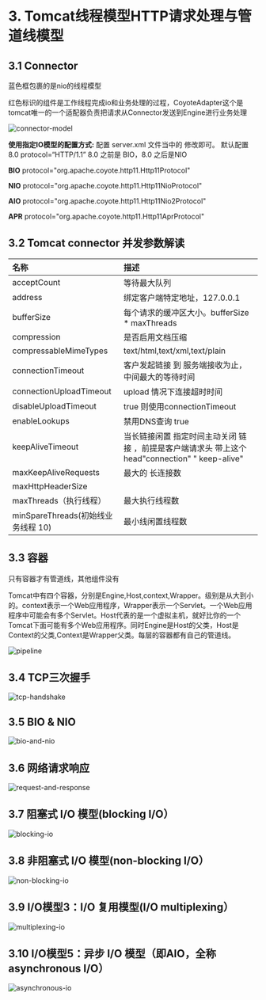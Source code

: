 # 3. Tomcat线程模型HTTP请求处理与管道线模型

## 3.1 Connector

蓝色框包裹的是nio的线程模型

红色标识的组件是工作线程完成io和业务处理的过程，CoyoteAdapter这个是tomcat唯一的一个适配器负责把请求从Connector发送到Engine进行业务处理

![connector-model](../source/images/ch-02/connector-model.png)

**使用指定IO模型的配置方式:** 配置 server.xml 文件当中的    修改即可。 默认配置 8.0  protocol=“HTTP/1.1” 8.0 之前是 BIO，8.0 之后是NIO 

**BIO** protocol="org.apache.coyote.http11.Http11Protocol"

**NIO** protocol="org.apache.coyote.http11.Http11NioProtocol"

**AIO** protocol="org.apache.coyote.http11.Http11Nio2Protocol"

**APR** protocol="org.apache.coyote.http11.Http11AprProtocol"



## 3.2 Tomcat connector 并发参数解读

| 名称 | 描述 |
|:----|:----|
| acceptCount | 等待最大队列 |
| address | 绑定客户端特定地址，127.0.0.1 |
| bufferSize | 每个请求的缓冲区大小。bufferSize * maxThreads |
| compression | 是否启用文档压缩 |
| compressableMimeTypes | text/html,text/xml,text/plain |
| connectionTimeout | 客户发起链接 到 服务端接收为止，中间最大的等待时间 |
| connectionUploadTimeout | upload 情况下连接超时时间 |
| disableUploadTimeout | true 则使用connectionTimeout |
| enableLookups | 禁用DNS查询 true |
| keepAliveTimeout | 当长链接闲置 指定时间主动关闭 链接 ，前提是客户端请求头 带上这个 head"connection" " keep-alive" |
| maxKeepAliveRequests | 最大的 长连接数 |
| maxHttpHeaderSize |
| maxThreads（执行线程） | 最大执行线程数 |
| minSpareThreads(初始线业务线程 10) |最小线闲置线程数 |



## 3.3 容器

只有容器才有管道线，其他组件没有

Tomcat中有四个容器，分别是Engine,Host,context,Wrapper。级别是从大到小的。context表示一个Web应用程序，Wrapper表示一个Servlet。一个Web应用程序中可能会有多个Servlet。Host代表的是一个虚拟主机，就好比你的一个Tomcat下面可能有多个Web应用程序。同时Engine是Host的父类，Host是Context的父类,Context是Wrapper父类。每层的容器都有自己的管道线。

![pipeline](../source/images/ch-02/pipeline.png)



## 3.4 TCP三次握手

![tcp-handshake](../source/images/ch-02/tcp-handshake.png)



## 3.5 BIO & NIO

![bio-and-nio](../source/images/ch-02/bio-and-nio.png)



## 3.6 网络请求响应

![request-and-response](../source/images/ch-02/request-and-response.png)



## 3.7 阻塞式 I/O 模型(blocking I/O）

![blocking-io](../source/images/ch-02/blocking-io.png)



## 3.8 非阻塞式 I/O 模型(non-blocking I/O）

![non-blocking-io](../source/images/ch-02/non-blocking-io.png)



## 3.9 I/O模型3：I/O 复用模型(I/O multiplexing）

![multiplexing-io](../source/images/ch-02/multiplexing-io.png)



## 3.10 I/O模型5：异步 I/O 模型（即AIO，全称asynchronous I/O）

![asynchronous-io](../source/images/ch-02/asynchronous-io.png)



